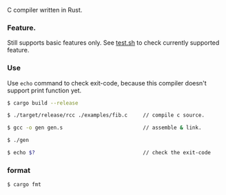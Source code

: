C compiler written in Rust.

### Feature.
Still supports basic features only. See [test.sh](https://github.com/mox692/rcc/blob/master/test.sh) to check
currently supported feature.

### Use
Use `echo` command to check exit-code, because this compiler doesn't support print function yet.

```bash
$ cargo build --release

$ ./target/release/rcc ./examples/fib.c     // compile c source.

$ gcc -o gen gen.s                          // assemble & link.

$ ./gen

$ echo $?                                   // check the exit-code
```

### format
```
$ cargo fmt
```